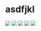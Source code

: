 # asdfjkl

[![](https://travis-ci.org/era7bio/asdfjkl.svg?branch=master)](https://travis-ci.org/era7bio/asdfjkl)
[![](https://img.shields.io/codacy/???.svg)](https://www.codacy.com/app/era7/asdfjkl)
[![](http://img.shields.io/github/release/era7bio/asdfjkl/all.svg)](https://github.com/era7bio/asdfjkl/releases/latest)
[![](https://img.shields.io/badge/license-AGPLv3-blue.svg)](https://tldrlegal.com/license/gnu-affero-general-public-license-v3-%28agpl-3.0%29)
[![](https://img.shields.io/badge/contact-gitter_chat-dd1054.svg)](https://gitter.im/era7bio/asdfjkl)
